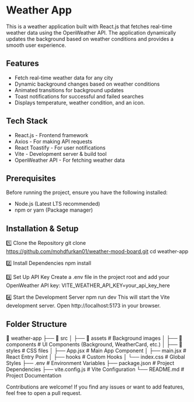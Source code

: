 # Weather App

This is a weather application built with React.js that fetches real-time weather data using the OpenWeather API. The application dynamically updates the background based on weather conditions and provides a smooth user experience.

## Features

- Fetch real-time weather data for any city
- Dynamic background changes based on weather conditions
- Animated transitions for background updates
- Toast notifications for successful and failed searches
- Displays temperature, weather condition, and an icon.

## Tech Stack

- React.js - Frontend framework
- Axios - For making API requests
- React Toastify - For user notifications
- Vite - Development server & build tool
- OpenWeather API - For fetching weather data

## Prerequisites

Before running the project, ensure you have the following installed:

- Node.js (Latest LTS recommended)
- npm or yarn (Package manager)

## Installation & Setup

1️⃣ Clone the Repository
git clone https://github.com/mohdfurkan01/weather-mood-board.git
cd weather-app

2️⃣ Install Dependencies
npm install

3️⃣ Set Up API Key
Create a .env file in the project root and add your OpenWeather API key:
VITE_WEATHER_API_KEY=your_api_key_here

4️⃣ Start the Development Server
npm run dev
This will start the Vite development server. Open http://localhost:5173 in your browser.

## Folder Structure

📂 weather-app
├── 📂 src
│ ├── 📂 assets # Background images
│ ├── 📂 components # UI Components (Background, WeatherCard, etc.)
│ ├── 📂 styles # CSS files
│ ├── App.jsx # Main App Component
│ ├── main.jsx # React Entry Point
│ ├── hooks # Custom Hooks
│ └── index.css # Global Styles
├── .env # Environment Variables
├── package.json # Project Dependencies
├── vite.config.js # Vite Configuration
└── README.md # Project Documentation

Contributions are welcome! If you find any issues or want to add features, feel free to open a pull request.
